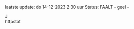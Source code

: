 laatste update: 
do 14-12-2023  2:30   uur 
Status: FAALT - geel - 
<div class="service R">J</div><div class="service Y">httpstat</div>